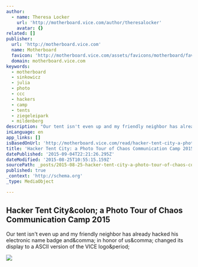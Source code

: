 ```yaml
---
author:
  - name: Theresa Locker
    url: 'http://motherboard.vice.com/author/theresalocker'
    avatar: {}
related: []
publisher:
  url: 'http://motherboard.vice.com'
  name: Motherboard
  favicon: 'http://motherboard.vice.com/assets/favicons/motherboard/favicon-16x16.png?v20150728212856'
  domain: motherboard.vice.com
keywords:
  - motherboard
  - sinkowicz
  - julia
  - photo
  - ccc
  - hackers
  - camp
  - tents
  - ziegeleipark
  - mildenberg
description: "Our tent isn't even up and my friendly neighbor has already hacked his electronic name badge and, in honor of us, changed its display to a ASCII version of the VICE logo."
inLanguage: en
app_links: []
isBasedOnUrl: 'http://motherboard.vice.com/read/hacker-tent-city-a-photo-tour-of-chaos-communication-camp-2015'
title: 'Hacker Tent City: a Photo Tour of Chaos Communication Camp 2015'
datePublished: '2015-09-04T22:21:26.295Z'
dateModified: '2015-08-25T10:55:15.159Z'
sourcePath: _posts/2015-08-25-hacker-tent-city-a-photo-tour-of-chaos-communication-camp-2.md
published: true
_context: 'http://schema.org'
_type: MediaObject

---
```

<article style=""><h1>Hacker Tent City&amp;colon; a Photo Tour of Chaos Communication Camp 2015</h1><p>Our tent isn't even up and my friendly neighbor has already hacked his electronic name badge and&amp;comma; in honor of us&amp;comma; changed its display to a ASCII version of the VICE logo&amp;period;</p><img src="http://motherboard-images.vice.com/content-images/contentimage/24790/1440021527756475.jpg" /></article>
